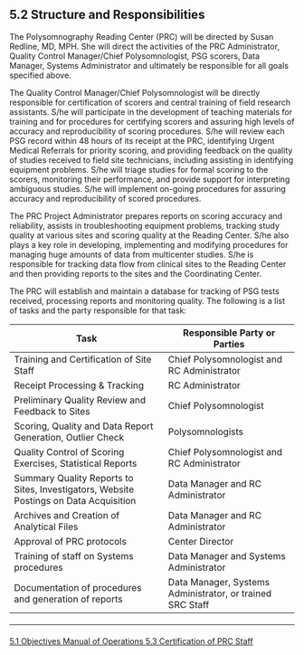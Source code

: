 ## 5.2 Structure and Responsibilities

The Polysomnography Reading Center (PRC) will be directed by Susan Redline, MD, MPH.  She will direct the activities of the PRC Administrator, Quality Control Manager/Chief Polysomnologist, PSG scorers, Data Manager, Systems Administrator and ultimately be responsible for all goals specified above.

The Quality Control Manager/Chief Polysomnologist will be directly responsible for certification of scorers and central training of field research assistants.  S/he will participate in the development of teaching materials for training and for procedures for certifying scorers and assuring high levels of accuracy and reproducibility of scoring procedures.  S/he will review each PSG record within 48 hours of its receipt at the PRC, identifying Urgent Medical Referrals for priority scoring, and providing feedback on the quality of studies received to field site technicians, including assisting in identifying equipment problems.   S/he will triage studies for formal scoring to the scorers, monitoring their performance, and provide support for interpreting ambiguous studies.  S/he will implement on-going procedures for assuring accuracy and reproducibility of scored procedures.

The PRC Project Administrator prepares reports on scoring accuracy and reliability, assists in troubleshooting equipment problems, tracking study quality at various sites and scoring quality at the Reading Center. S/he also plays a key role in developing, implementing and modifying procedures for managing huge amounts of data from multicenter studies. S/he is responsible for tracking data flow from clinical sites to the Reading Center and then providing reports to the sites and the Coordinating Center.

The PRC will establish and maintain a database for tracking of PSG tests received, processing reports and monitoring quality.  The following is a list of tasks and the party responsible for that task:

|  Task                                                                                   |  Responsible Party or Parties                               |
| --------------------------------------------------------------------------------------- | ----------------------------------------------------------- |
|  Training and Certification of Site Staff                                               |  Chief Polysomnologist and RC Administrator                 |
|  Receipt Processing & Tracking                                                          |  RC Administrator                                           |
|  Preliminary Quality Review and Feedback to Sites                                       |  Chief Polysomnologist                                      |
|  Scoring, Quality and Data Report Generation, Outlier Check                             |  Polysomnologists                                           |
|  Quality Control of Scoring Exercises, Statistical Reports                              |  Chief Polysomnologist and RC Administrator                 |
|  Summary Quality Reports to Sites, Investigators, Website Postings on Data Acquisition  |  Data Manager and RC Administrator                          |
|  Archives and Creation of Analytical Files                                              |  Data Manager and RC Administrator                          |
|  Approval of PRC protocols                                                              |  Center Director                                            |
|  Training of staff on Systems procedures                                                |  Data Manager and Systems Administrator                     |
|  Documentation of procedures and generation of reports                                  |  Data Manager, Systems Administrator, or trained SRC Staff  |


<hr class="soften" style="margin-top: 20px;margin-bottom: 20px;"/>

<div class="center">
<div class="btn-group">
  <a href=":pages_path:/manuals/polysomnography-reading-center/5-01-objectives.md" class="btn btn-default">
    <span class="glyphicon glyphicon-chevron-left"></span>
    5.1 Objectives
  </a>

  <a href=":pages_path:/manuals/polysomnography-reading-center/5-00-mop-toc.md" class="btn btn-default">
    <span class="glyphicon glyphicon-chevron-up"></span>
    Manual of Operations
  </a>

  <a href=":pages_path:/manuals/polysomnography-reading-center/5-03-certification-of-prc-staff.md" class="btn btn-success">
    5.3 Certification of PRC Staff
    <span class="glyphicon glyphicon-chevron-right"></span>
  </a>
</div>
</div>
